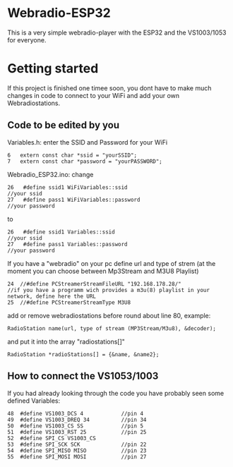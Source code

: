 Webradio-ESP32
==============

This is a very simple
webradio-player with the ESP32 and the VS1003/1053 for everyone.

Getting started
===============

If this project is finished one timee soon, you dont have to make much changes
in code to connect to your WiFi and add your own Webradiostations.

Code to be edited by you
--------------

Variables.h:
enter the SSID and Password for your WiFi
```
6   extern const char *ssid = "yourSSID";
7   extern const char *password = "yourPASSWORD";
```

Webradio_ESP32.ino:
change
```
26   #define ssid1 WiFiVariables::ssid                                      //your ssid
27   #define pass1 WiFiVariables::password                                  //your password
```
to
```
26   #define ssid1 Variables::ssid                                      //your ssid
27   #define pass1 Variables::password                                  //your password
```
If you have a "webradio" on your pc define url and type of strem (at the moment you can choose between Mp3Stream and M3U8 Playlist)
```
24  //#define PCStreamerStreamFileURL "192.168.178.28/"               //if you have a programm wich provides a m3u(8) playlist in your network, define here the URL
25  //#define PCStreamerStreamType M3U8
```
add or remove webradiostations before round about line 80, example:
```
RadioStation name(url, type of stream (MP3Stream/M3u8), &decoder);
```
and put it into the array "radiostations[]"
```
RadioStation *radioStations[] = {&name, &name2};
```

How to connect the VS1053/1003
----------
If you had already looking through the code you have probably seen some defined Variables:
```
48  #define VS1003_DCS 4            //pin 4
49  #define VS1003_DREQ 34          //pin 34
50  #define VS1003_CS SS            //pin 5
51  #define VS1003_RST 25           //pin 25
52  #define SPI_CS VS1003_CS
53  #define SPI_SCK SCK             //pin 22
54  #define SPI_MISO MISO           //pin 23
55  #define SPI_MOSI MOSI           //pin 27
```
